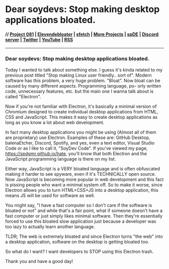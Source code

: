 # Dear soydevs: Stop making desktop applications bloated.

#### // [Project 081](https://p081.github.io) | [Elevendebloater](https://spdgmr.github.io/elevendebloater) | [sfetch](https://spdgmr.github.io/sfetch) | [More Projects](https://spdgmr.github.io/projects) | [spDE](https://speedie-de.github.io) | [Discord server](https://ffdiscord.github.io) | [Twitter](https://nitter.net/spdgmr) | [YouTube](https://invidious.namazso.eu/speedie) | [RSS](https://raw.githubusercontent.com/spdgmr/posts/main/rss.xml)
--------------
### Dear soydevs: Stop making desktop applications bloated.

Today I wanted to talk about something else. I guess it's kinda related to my previous post titled "Stop making Linux user friendly.. sort of".
Modern software has this problem, a very huge problem. "Bloat". Now bloat can be caused by many different aspects. Programming language, po-
orly written code, unnecessary features, etc. but the main one I wanna talk about is called "Electron".

Now if you're not familiar with Electron, it's basically a minimal version of Chromium designed to create individual desktop applications from
HTML, CSS and JavaScript. This makes it easy to create desktop applications as long as you know a lot about web development.

In fact many desktop applications you might be using (Almost all of them are proprietary) use Electron.
Examples of these are: GitHub Desktop, balenaEtcher, Discord, Spotify, and yes, even a text editor, Visual Studio Code or as I like to call it, "SoyDev Code".
If you've viewed my page, https://spdgmr.github.io/hate, you'll know that both Electron and the JavaScript programming language is there on my list.

Either way, JavaScript is a VERY bloated language and is often obfuscated making it harder to see spyware, even if it's TECHNICALLY open source.
Now JavaScript is becoming more popular in web development and this fact is pissing people who want a minimal system off.
So to make it worse, since Electron allows you to turn HTML+CSS+JS into a desktop application, this means JS will be used for software as well.

You might say, "I have a fast computer so I don't care if the software is bloated or not" and while that's a fair point, what if someone doesn't have a fast computer or just simply likes minimal software. Then they're essentially forced to use this bloated slow application just because a developer was too lazy to actually learn another language.

TLDR; The web is extremely bloated and since Electron turns "the web" into a desktop application, software on the desktop is getting bloated too.

So what do I want? I want developers to STOP using this Electron trash.

Thank you and have a good day!
